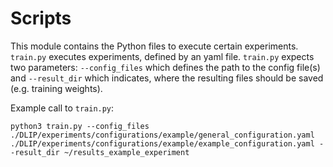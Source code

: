 # Scripts
This module contains the Python files to execute certain experiments. `train.py` executes experiments, defined by an yaml file. `train.py` expects two parameters: `--config_files` which defines the path to the config file(s) and `--result_dir` which indicates, where the resulting files should be saved (e.g. training weights).

Example call to `train.py`: 

`python3 train.py --config_files ./DLIP/experiments/configurations/example/general_configuration.yaml ./DLIP/experiments/configurations/example/example_configuration.yaml --result_dir ~/results_example_experiment`
